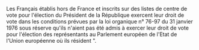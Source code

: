 Les Français établis hors de France et inscrits sur des listes de centre de vote pour l'élection du Président de la République exercent leur droit de vote dans les conditions prévues par la loi organique n° 76-97 du 31 janvier 1976 sous réserve qu'ils n'aient pas été admis à exercer leur droit de vote pour l'élection des représentants au Parlement européen de l'Etat de l'Union européenne où ils résident ".
